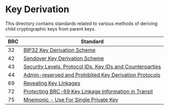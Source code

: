 # Key Derivation

This directory contains standards related to various methods of deriving child cryptographic keys from parent keys.

BRC | Standard
-----|------------------
32   | [BIP32 Key Derivation Scheme](./0032.md)
42   | [Sendover Key Derivation Scheme](./0042.md)
43   | [Security Levels, Protocol IDs, Key IDs and Counterparties](./0043.md)
44   | [Admin-reserved and Prohibited Key Derivation Protocols](./0044.md)
69   | [Revealing Key Linkages](./0069.md)
72   | [Protecting BRC-69 Key Linkage Information in Transit](./0072.md)
75   | [Mnemonic - Use For Single Private Key](./0075.md)